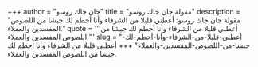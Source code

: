 +++
author = "جان جاك روسو"
title = "مقولة جان جاك روسو"
description = "مقولة جان جاك روسو: أعطني قليلا من الشرفاء وأنا أحطم لك جيشا من اللصوص المفسدين والعملاء."
quote = '''أعطني قليلا من الشرفاء وأنا أحطم لك جيشا من اللصوص المفسدين والعملاء.'''
slug = "أعطني-قليلا-من-الشرفاء-وأنا-أحطم-لك-جيشا-من-اللصوص-المفسدين-والعملاء"
+++
أعطني قليلا من الشرفاء وأنا أحطم لك جيشا من اللصوص المفسدين والعملاء.
